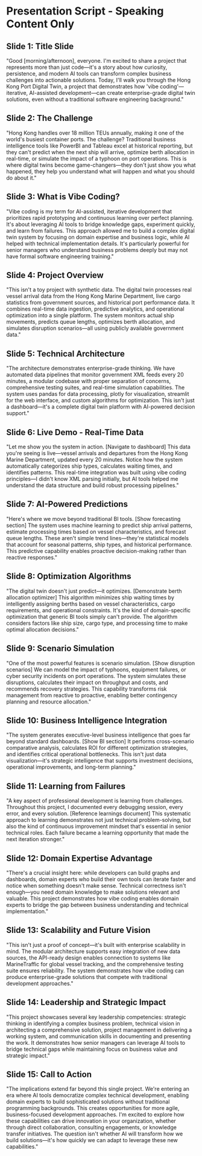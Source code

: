 # Presentation Script - Speaking Content Only

## Slide 1: Title Slide
"Good [morning/afternoon], everyone. I'm excited to share a project that represents more than just code—it's a story about how curiosity, persistence, and modern AI tools can transform complex business challenges into actionable solutions. Today, I'll walk you through the Hong Kong Port Digital Twin, a project that demonstrates how 'vibe coding'—iterative, AI-assisted development—can create enterprise-grade digital twin solutions, even without a traditional software engineering background."

## Slide 2: The Challenge
"Hong Kong handles over 18 million TEUs annually, making it one of the world's busiest container ports. The challenge? Traditional business intelligence tools like PowerBI and Tableau excel at historical reporting, but they can't predict when the next ship will arrive, optimize berth allocation in real-time, or simulate the impact of a typhoon on port operations. This is where digital twins become game-changers—they don't just show you what happened, they help you understand what will happen and what you should do about it."

## Slide 3: What is Vibe Coding?
"Vibe coding is my term for AI-assisted, iterative development that prioritizes rapid prototyping and continuous learning over perfect planning. It's about leveraging AI tools to bridge knowledge gaps, experiment quickly, and learn from failures. This approach allowed me to build a complex digital twin system by focusing on domain expertise and business logic, while AI helped with technical implementation details. It's particularly powerful for senior managers who understand business problems deeply but may not have formal software engineering training."

## Slide 4: Project Overview
"This isn't a toy project with synthetic data. The digital twin processes real vessel arrival data from the Hong Kong Marine Department, live cargo statistics from government sources, and historical port performance data. It combines real-time data ingestion, predictive analytics, and operational optimization into a single platform. The system monitors actual ship movements, predicts queue lengths, optimizes berth allocation, and simulates disruption scenarios—all using publicly available government data."

## Slide 5: Technical Architecture
"The architecture demonstrates enterprise-grade thinking. We have automated data pipelines that monitor government XML feeds every 20 minutes, a modular codebase with proper separation of concerns, comprehensive testing suites, and real-time simulation capabilities. The system uses pandas for data processing, plotly for visualization, streamlit for the web interface, and custom algorithms for optimization. This isn't just a dashboard—it's a complete digital twin platform with AI-powered decision support."

## Slide 6: Live Demo - Real-Time Data
"Let me show you the system in action. [Navigate to dashboard] This data you're seeing is live—vessel arrivals and departures from the Hong Kong Marine Department, updated every 20 minutes. Notice how the system automatically categorizes ship types, calculates waiting times, and identifies patterns. This real-time integration was built using vibe coding principles—I didn't know XML parsing initially, but AI tools helped me understand the data structure and build robust processing pipelines."

## Slide 7: AI-Powered Predictions
"Here's where we move beyond traditional BI tools. [Show forecasting section] The system uses machine learning to predict ship arrival patterns, estimate processing times based on vessel characteristics, and forecast queue lengths. These aren't simple trend lines—they're statistical models that account for seasonal patterns, ship types, and historical performance. This predictive capability enables proactive decision-making rather than reactive responses."

## Slide 8: Optimization Algorithms
"The digital twin doesn't just predict—it optimizes. [Demonstrate berth allocation optimizer] This algorithm minimizes ship waiting times by intelligently assigning berths based on vessel characteristics, cargo requirements, and operational constraints. It's the kind of domain-specific optimization that generic BI tools simply can't provide. The algorithm considers factors like ship size, cargo type, and processing time to make optimal allocation decisions."

## Slide 9: Scenario Simulation
"One of the most powerful features is scenario simulation. [Show disruption scenarios] We can model the impact of typhoons, equipment failures, or cyber security incidents on port operations. The system simulates these disruptions, calculates their impact on throughput and costs, and recommends recovery strategies. This capability transforms risk management from reactive to proactive, enabling better contingency planning and resource allocation."

## Slide 10: Business Intelligence Integration
"The system generates executive-level business intelligence that goes far beyond standard dashboards. [Show BI section] It performs cross-scenario comparative analysis, calculates ROI for different optimization strategies, and identifies critical operational bottlenecks. This isn't just data visualization—it's strategic intelligence that supports investment decisions, operational improvements, and long-term planning."

## Slide 11: Learning from Failures
"A key aspect of professional development is learning from challenges. Throughout this project, I documented every debugging session, every error, and every solution. [Reference learnings document] This systematic approach to learning demonstrates not just technical problem-solving, but also the kind of continuous improvement mindset that's essential in senior technical roles. Each failure became a learning opportunity that made the next iteration stronger."

## Slide 12: Domain Expertise Advantage
"There's a crucial insight here: while developers can build graphs and dashboards, domain experts who build their own tools can iterate faster and notice when something doesn't make sense. Technical correctness isn't enough—you need domain knowledge to make solutions relevant and valuable. This project demonstrates how vibe coding enables domain experts to bridge the gap between business understanding and technical implementation."

## Slide 13: Scalability and Future Vision
"This isn't just a proof of concept—it's built with enterprise scalability in mind. The modular architecture supports easy integration of new data sources, the API-ready design enables connection to systems like MarineTraffic for global vessel tracking, and the comprehensive testing suite ensures reliability. The system demonstrates how vibe coding can produce enterprise-grade solutions that compete with traditional development approaches."

## Slide 14: Leadership and Strategic Impact
"This project showcases several key leadership competencies: strategic thinking in identifying a complex business problem, technical vision in architecting a comprehensive solution, project management in delivering a working system, and communication skills in documenting and presenting the work. It demonstrates how senior managers can leverage AI tools to bridge technical gaps while maintaining focus on business value and strategic impact."

## Slide 15: Call to Action
"The implications extend far beyond this single project. We're entering an era where AI tools democratize complex technical development, enabling domain experts to build sophisticated solutions without traditional programming backgrounds. This creates opportunities for more agile, business-focused development approaches. I'm excited to explore how these capabilities can drive innovation in your organization, whether through direct collaboration, consulting engagements, or knowledge transfer initiatives. The question isn't whether AI will transform how we build solutions—it's how quickly we can adapt to leverage these new capabilities."